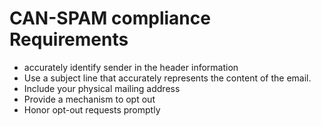 # CAN-SPAM compliance Requirements
* accurately identify sender in the header information
* Use a subject line that accurately represents the content of the email.
* Include your physical mailing address
* Provide a mechanism to opt out
* Honor opt-out requests promptly